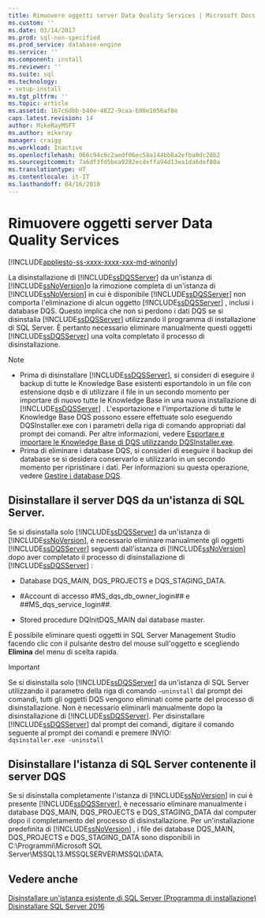 ```yaml
---
title: Rimuovere oggetti server Data Quality Services | Microsoft Docs
ms.custom: ''
ms.date: 03/14/2017
ms.prod: sql-non-specified
ms.prod_service: database-engine
ms.service: ''
ms.component: install
ms.reviewer: ''
ms.suite: sql
ms.technology:
- setup-install
ms.tgt_pltfrm: ''
ms.topic: article
ms.assetid: 1b7c6dbb-b40e-4822-9caa-608e1056af8e
caps.latest.revision: 14
author: MikeRayMSFT
ms.author: mikeray
manager: craigg
ms.workload: Inactive
ms.openlocfilehash: 066c94c9c2aedf06ec58a144bb8a2efba0dc28b2
ms.sourcegitcommit: 7a6df3fd5bea9282ecdeffa94d13ea1da6def80a
ms.translationtype: HT
ms.contentlocale: it-IT
ms.lasthandoff: 04/16/2018
---
```

# <a name="remove-data-quality-server-objects"></a>Rimuovere oggetti server Data Quality Services
[!INCLUDE[appliesto-ss-xxxx-xxxx-xxx-md-winonly](../../includes/appliesto-ss-xxxx-xxxx-xxx-md-winonly.md)]

  La disinstallazione di [!INCLUDE[ssDQSServer](../../includes/ssdqsserver-md.md)] da un'istanza di [!INCLUDE[ssNoVersion](../../includes/ssnoversion-md.md)]o la rimozione completa di un'istanza di [!INCLUDE[ssNoVersion](../../includes/ssnoversion-md.md)] in cui è disponibile [!INCLUDE[ssDQSServer](../../includes/ssdqsserver-md.md)] non comporta l'eliminazione di alcun oggetto [!INCLUDE[ssDQSServer](../../includes/ssdqsserver-md.md)] , inclusi i database DQS. Questo implica che non si perdono i dati DQS se si disinstalla [!INCLUDE[ssDQSServer](../../includes/ssdqsserver-md.md)] utilizzando il programma di installazione di SQL Server. È pertanto necessario eliminare manualmente questi oggetti [!INCLUDE[ssDQSServer](../../includes/ssdqsserver-md.md)] una volta completato il processo di disinstallazione.  
  
> [!NOTE]  
>  -   Prima di disinstallare [!INCLUDE[ssDQSServer](../../includes/ssdqsserver-md.md)], si consideri di eseguire il backup di tutte le Knowledge Base esistenti esportandolo in un file con estensione dqsb e di utilizzare il file in un secondo momento per importare di nuovo tutte le Knowledge Base in una nuova installazione di [!INCLUDE[ssDQSServer](../../includes/ssdqsserver-md.md)] . L'esportazione e l'importazione di tutte le Knowledge Base DQS possono essere effettuate solo eseguendo DQSInstaller.exe con i parametri della riga di comando appropriati dal prompt dei comandi. Per altre informazioni, vedere [Esportare e importare le Knowledge Base di DQS utilizzando DQSInstaller.exe](../../data-quality-services/install-windows/export-and-import-dqs-knowledge-bases-using-dqsinstaller-exe.md).  
> -   Prima di eliminare i database DQS, si consideri di eseguire il backup dei database se si desidera conservarlo e utilizzarlo in un secondo momento per ripristinare i dati. Per informazioni su questa operazione, vedere [Gestire i database DQS](../../data-quality-services/manage-dqs-databases.md).  
  
## <a name="uninstall-data-quality-server-from-a-sql-server-instance"></a>Disinstallare il server DQS da un'istanza di SQL Server.  
 Se si disinstalla solo [!INCLUDE[ssDQSServer](../../includes/ssdqsserver-md.md)] da un'istanza di [!INCLUDE[ssNoVersion](../../includes/ssnoversion-md.md)], è necessario eliminare manualmente gli oggetti [!INCLUDE[ssDQSServer](../../includes/ssdqsserver-md.md)] seguenti dall'istanza di [!INCLUDE[ssNoVersion](../../includes/ssnoversion-md.md)] dopo aver completato il processo di disinstallazione di [!INCLUDE[ssDQSServer](../../includes/ssdqsserver-md.md)] :  
  
-   Database DQS_MAIN, DQS_PROJECTS e DQS_STAGING_DATA.  
  
-   \#Account di accesso #MS_dqs_db_owner_login## e ##MS_dqs_service_login##.  
  
-   Stored procedure DQInitDQS_MAIN dal database master.  
  
 È possibile eliminare questi oggetti in SQL Server Management Studio facendo clic con il pulsante destro del mouse sull'oggetto e scegliendo **Elimina** del menu di scelta rapida.  
  
> [!IMPORTANT]  
>  Se si disinstalla solo [!INCLUDE[ssDQSServer](../../includes/ssdqsserver-md.md)] da un'istanza di SQL Server utilizzando il parametro della riga di comando `–uninstall` dal prompt dei comandi, tutti gli oggetti DQS vengono eliminati come parte del processo di disinstallazione. Non è necessario eliminarli manualmente dopo la disinstallazione di [!INCLUDE[ssDQSServer](../../includes/ssdqsserver-md.md)]. Per disinstallare [!INCLUDE[ssDQSServer](../../includes/ssdqsserver-md.md)] dal prompt dei comandi, digitare il comando seguente al prompt dei comandi e premere INVIO:   
> `dqsinstaller.exe -uninstall`  
  
## <a name="uninstall-sql-server-instance-containing-data-quality-server"></a>Disinstallare l'istanza di SQL Server contenente il server DQS  
 Se si disinstalla completamente l'istanza di [!INCLUDE[ssNoVersion](../../includes/ssnoversion-md.md)] in cui è presente [!INCLUDE[ssDQSServer](../../includes/ssdqsserver-md.md)], è necessario eliminare manualmente i database DQS_MAIN, DQS_PROJECTS e DQS_STAGING_DATA dal computer dopo il completamento del processo di disinstallazione. Per un'installazione predefinita di [!INCLUDE[ssNoVersion](../../includes/ssnoversion-md.md)] , i file dei database DQS_MAIN, DQS_PROJECTS e DQS_STAGING_DATA sono disponibili in C:\Programmi\Microsoft SQL Server\MSSQL13.MSSQLSERVER\MSSQL\DATA.  
  
## <a name="see-also"></a>Vedere anche  
 [Disinstallare un'istanza esistente di SQL Server &#40;Programma di installazione&#41;](../../sql-server/install/uninstall-an-existing-instance-of-sql-server-setup.md)   
 [Disinstallare SQL Server 2016](../../sql-server/install/uninstall-sql-server.md)  
  
  
